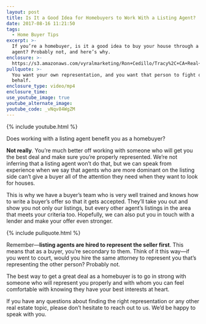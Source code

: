 ```yaml
---
layout: post
title: Is It a Good Idea for Homebuyers to Work With a Listing Agent?
date: 2017-08-16 11:21:50
tags:
  - Home Buyer Tips
excerpt: >-
  If you’re a homebuyer, is it a good idea to buy your house through a listing
  agent? Probably not, and here’s why.
enclosure: >-
  https://s3.amazonaws.com/vyralmarketing/Ron+Cedillo/Tracy%2C+CA+Real+Estate+Buyer's+Specialists+vs+Listing+Agents.mp4
pullquote: >-
  You want your own representation, and you want that person to fight on your
  behalf.
enclosure_type: video/mp4
enclosure_time:
use_youtube_image: true
youtube_alternate_image:
youtube_code: _vNqv84WgZM
---
```



{% include youtube.html %}

Does working with a listing agent benefit you as a homebuyer?

**Not really**. You’re much better off working with someone who will get you the best deal and make sure you’re properly represented. We’re not inferring that a listing agent won’t do that, but we can speak from experience when we say that agents who are more dominant on the listing side can’t give a buyer all of the attention they need when they want to look for houses.

This is why we have a buyer’s team who is very well trained and knows how to write a buyer’s offer so that it gets accepted. They’ll take you out and show you not only our listings, but every other agent’s listings in the area that meets your criteria too. Hopefully, we can also put you in touch with a lender and make your offer even stronger.

{% include pullquote.html %}

Remember—**listing agents are hired to represent the seller first**. This means that as a buyer, you’re secondary to them. Think of it this way—if you went to court, would you hire the same attorney to represent you that’s representing the other person? Probably not.

The best way to get a great deal as a homebuyer is to go in strong with someone who will represent you properly and with whom you can feel comfortable with knowing they have your best interests at heart.

If you have any questions about finding the right representation or any other real estate topic, please don’t hesitate to reach out to us. We’d be happy to speak with you.